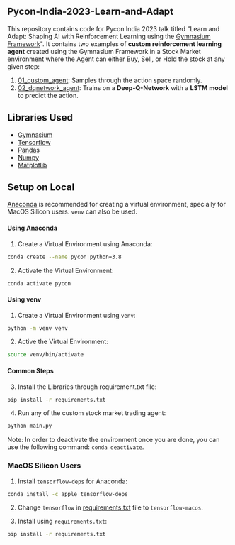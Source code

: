 ## Pycon-India-2023-Learn-and-Adapt

This repository contains code for Pycon India 2023 talk titled "Learn and Adapt: Shaping AI with Reinforcement Learning using the [Gymnasium Framework](https://gymnasium.farama.org/)". It contains two examples of **custom reinforcement learning agent** created using the Gymnasium Framework in a Stock Market environment where the Agent can either Buy, Sell, or Hold the stock at any given step:

1. [01_custom_agent](01_custom_agent): Samples through the action space randomly.
2. [02_dqnetwork_agent](02_dqnetwork_agent): Trains on a **Deep-Q-Network** with a **LSTM model** to predict the action.

## Libraries Used

- [Gymnasium](https://github.com/Farama-Foundation/Gymnasium)
- [Tensorflow](https://github.com/tensorflow/tensorflow)
- [Pandas](https://github.com/pandas-dev/pandas)
- [Numpy](https://github.com/numpy/numpy)
- [Matplotlib](https://github.com/matplotlib/matplotlib)

## Setup on Local

[Anaconda](https://www.anaconda.com/download) is recommended for creating a virtual environment, specially for MacOS Silicon users. `venv` can also be used.

#### Using Anaconda

1. Create a Virtual Environment using Anaconda:

```sh
conda create --name pycon python=3.8
```

2. Activate the Virtual Environment:

```sh
conda activate pycon
```

#### Using venv

1. Create a Virtual Environment using `venv`:

```sh
python -m venv venv
```

2. Active the Virtual Environment:

```sh
source venv/bin/activate
```

#### Common Steps

3. Install the Libraries through requirement.txt file:

```sh
pip install -r requirements.txt
```

4. Run any of the custom stock market trading agent:

```sh
python main.py
```

Note: In order to deactivate the environment once you are done, you can use the following command: `conda deactivate`.

### MacOS Silicon Users

1. Install `tensorflow-deps` for Anaconda:

```sh
conda install -c apple tensorflow-deps
```

2. Change `tensorflow` in [requirements.txt](requirements.txt) file to `tensorflow-macos`.

3. Install using `requirements.txt`:

```sh
pip install -r requirements.txt
```
